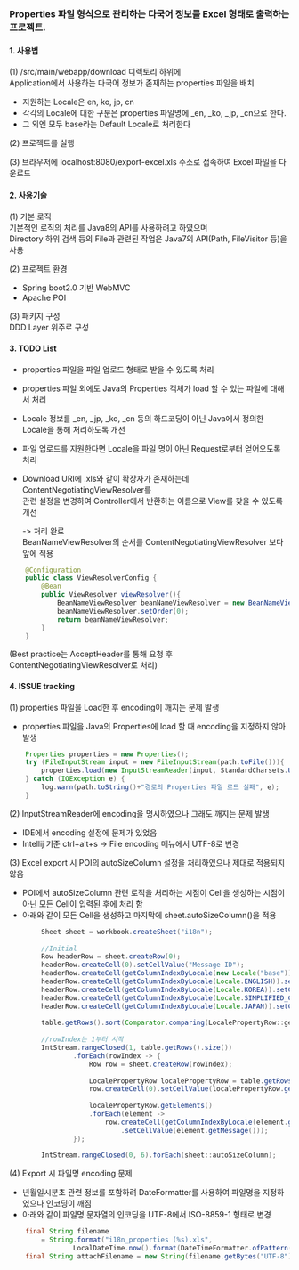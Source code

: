 ### Properties 파일 형식으로 관리하는 다국어 정보를 Excel 형태로 출력하는 프로젝트.

#### 1. 사용법

 (1) /src/main/webapp/download 디렉토리 하위에   
 Application에서 사용하는 다국어 정보가 존재하는 properties 파일을 배치  
 * 지원하는 Locale은 en, ko, jp, cn
 * 각각의 Locale에 대한 구분은 properties 파일명에 _en, _ko, _jp, _cn으로 한다.
 * 그 외엔 모두 base라는 Default Locale로 처리한다
 
 (2) 프로젝트를 실행  

 (3) 브라우저에 localhost:8080/export-excel.xls 주소로 접속하여 Excel 파일을 다운로드
  
  
 #### 2. 사용기술
 
 (1) 기본 로직  
 기본적인 로직의 처리를 Java8의 API를 사용하려고 하였으며  
 Directory 하위 검색 등의 File과 관련된 작업은 Java7의 API(Path, FileVisitor 등)을 사용

 (2) 프로젝트 환경  
 * Spring boot2.0 기반 WebMVC  
 * Apache POI  
 
 
 (3) 패키지 구성  
 DDD Layer 위주로 구성
  
 #### 3. TODO List
 * properties 파일을 파일 업로드 형태로 받을 수 있도록 처리  
 * properties 파일 외에도 Java의 Properties 객체가 load 할 수 있는 파일에 대해서 처리  
 * Locale 정보를 _en, _jp, _ko, _cn 등의 하드코딩이 아닌 Java에서 정의한 Locale을 통해 처리하도록 개선
 * 파일 업로드를 지원한다면 Locale을 파일 명이 아닌 Request로부터 얻어오도록 처리
 * Download URI에 .xls와 같이 확장자가 존재하는데 ContentNegotiatingViewResolver를   
   관련 설정을 변경하여  Controller에서 반환하는 이름으로 View를 찾을 수 있도록 개선    
   
   -> 처리 완료  
   BeanNameViewResolver의 순서를 ContentNegotiatingViewResolver 보다 앞에 적용    

   
   
```java
	@Configuration
	public class ViewResolverConfig {
		@Bean
		public ViewResolver viewResolver(){
			BeanNameViewResolver beanNameViewResolver = new BeanNameViewResolver();
			beanNameViewResolver.setOrder(0);
			return beanNameViewResolver;
		}
	}
```
	
(Best practice는 AcceptHeader를 통해 요청 후 ContentNegotiatingViewResolver로 처리)


 #### 4. ISSUE tracking
 (1) properties 파일을 Load한 후 encoding이 깨지는 문제 발생  
 * properties 파일을 Java의 Properties에 load 할 때 encoding을 지정하지 않아 발생
 
```java
	Properties properties = new Properties();
	try (FileInputStream input = new FileInputStream(path.toFile())){
		properties.load(new InputStreamReader(input, StandardCharsets.UTF_8));	//encoding 처리
	} catch (IOException e) {
		log.warn(path.toString()+"경로의 Properties 파일 로드 실패", e);
	}
```

(2) InputStreamReader에 encoding을 명시하였으나 그래도 깨지는 문제 발생
  * IDE에서 encoding 설정에 문제가 있었음
  * Intellij 기준 ctrl+alt+s -> File encoding 메뉴에서 UTF-8로 변경

(3) Excel export 시 POI의 autoSizeColumn 설정을 처리하였으나 제대로 적용되지 않음
 * POI에서 autoSizeColumn 관련 로직을 처리하는 시점이 Cell을 생성하는 시점이 아닌 모든 Cell이 입력된 후에 처리 함
 * 아래와 같이 모든 Cell을 생성하고 마지막에 sheet.autoSizeColumn()을 적용
 
```java
		Sheet sheet = workbook.createSheet("i18n");
		
		//Initial
		Row headerRow = sheet.createRow(0);
		headerRow.createCell(0).setCellValue("Message ID");
		headerRow.createCell(getColumnIndexByLocale(new Locale("base"))).setCellValue(new Locale("base").getDisplayName());
		headerRow.createCell(getColumnIndexByLocale(Locale.ENGLISH)).setCellValue(Locale.ENGLISH.getDisplayName());
		headerRow.createCell(getColumnIndexByLocale(Locale.KOREA)).setCellValue(Locale.KOREA.getDisplayName());
		headerRow.createCell(getColumnIndexByLocale(Locale.SIMPLIFIED_CHINESE)).setCellValue(Locale.SIMPLIFIED_CHINESE.getDisplayName());
		headerRow.createCell(getColumnIndexByLocale(Locale.JAPAN)).setCellValue(Locale.JAPAN.getDisplayName());
		
		table.getRows().sort(Comparator.comparing(LocalePropertyRow::getMessageId));
		
		//rowIndex는 1부터 시작
		IntStream.rangeClosed(1, table.getRows().size())
				.forEach(rowIndex -> {
					Row row = sheet.createRow(rowIndex);
					
					LocalePropertyRow localePropertyRow = table.getRows().get(rowIndex - 1);
					row.createCell(0).setCellValue(localePropertyRow.getMessageId());
					
					localePropertyRow.getElements()
					.forEach(element ->
						row.createCell(getColumnIndexByLocale(element.getLocale()))
							.setCellValue(element.getMessage()));
				});
		
		IntStream.rangeClosed(0, 6).forEach(sheet::autoSizeColumn);
```

(4) Export 시 파일명 encoding 문제
* 년월일시분초 관련 정보를 포함하려 DateFormatter를 사용하여 파일명을 지정하였으나 인코딩이 깨짐
* 아래와 같이 파일명 문자열의 인코딩을 UTF-8에서 ISO-8859-1 형태로 변경
```java
	final String filename 
		= String.format("i18n_properties (%s).xls", 
				LocalDateTime.now().format(DateTimeFormatter.ofPattern("yyyy-MM-dd HH시 mm분 ss초")));
	final String attachFilename = new String(filename.getBytes("UTF-8"), "ISO-8859-1");
```